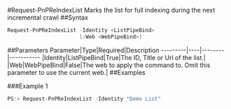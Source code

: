 #Request-PnPReIndexList
Marks the list for full indexing during the next incremental crawl
##Syntax
```powershell
Request-PnPReIndexList -Identity <ListPipeBind>
                       [-Web <WebPipeBind>]
```


##Parameters
Parameter|Type|Required|Description
---------|----|--------|-----------
|Identity|ListPipeBind|True|The ID, Title or Url of the list.|
|Web|WebPipeBind|False|The web to apply the command to. Omit this parameter to use the current web.|
##Examples

###Example 1
```powershell
PS:> Request-PnPReIndexList -Identity "Demo List"
```

